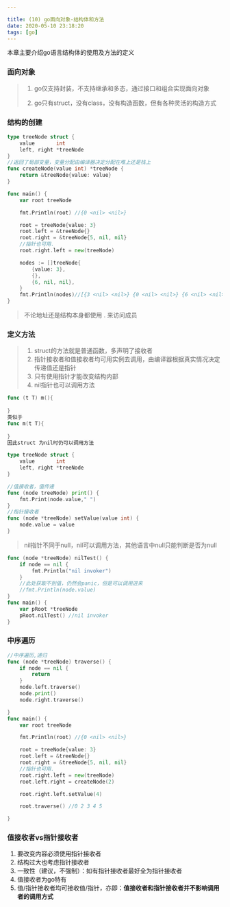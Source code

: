 ```yaml
---

title: (10) go面向对象-结构体和方法
date: 2020-05-10 23:18:20
tags: [go]
---
```


本章主要介绍go语言结构体的使用及方法的定义

<!--more-->

### 面向对象

> 1. go仅支持封装，不支持继承和多态，通过接口和组合实现面向对象
>
> 2. go只有struct，没有class，没有构造函数，但有各种灵活的构造方式

### 结构的创建

```go
type treeNode struct {
	value       int
	left, right *treeNode
}
//返回了局部变量，变量分配由编译器决定分配在堆上还是栈上
func createNode(value int) *treeNode {
	return &treeNode{value: value}
}

func main() {
	var root treeNode

	fmt.Println(root) //{0 <nil> <nil>}

	root = treeNode{value: 3}
	root.left = &treeNode{}
	root.right = &treeNode{5, nil, nil}
	//指针也可用.
	root.right.left = new(treeNode)

	nodes := []treeNode{
		{value: 3},
		{},
		{6, nil, nil},
	}
	fmt.Println(nodes)//[{3 <nil> <nil>} {0 <nil> <nil>} {6 <nil> <nil>}]
}
```

> 不论地址还是结构本身都使用 . 来访问成员

### 定义方法

> 1. struct的方法就是普通函数，多声明了接收者
>2. 指针接收者和值接收者均可用实例去调用，由编译器根据真实情况决定传递值还是指针
> 3. 只有使用指针才能改变结构内部
>4. nil指针也可以调用方法

```go
func (t T) m(){
    
}
类似于
func m(t T){
    
}
因此struct 为nil时仍可以调用方法
```



```go
type treeNode struct {
	value       int
	left, right *treeNode
}

//值接收者，值传递
func (node treeNode) print() {
	fmt.Print(node.value," ")
}
//指针接收者
func (node *treeNode) setValue(value int) {
	node.value = value
}
```

> nil指针不同于null，nil可以调用方法，其他语言中null只能判断是否为null
>

```go
func (node *treeNode) nilTest() {
	if node == nil {
		fmt.Println("nil invoker")
	}
	//此处获取不到值，仍然会panic，但是可以调用进来
	//fmt.Println(node.value)
}
func main() {
	var pRoot *treeNode
	pRoot.nilTest() //nil invoker
}
```

### 中序遍历

```go
//中序遍历,递归
func (node *treeNode) traverse() {
	if node == nil {
		return
	}
	node.left.traverse()
	node.print()
	node.right.traverse()

}
func main() {
	var root treeNode

	fmt.Println(root) //{0 <nil> <nil>}

	root = treeNode{value: 3}
	root.left = &treeNode{}
	root.right = &treeNode{5, nil, nil}
	//指针也可用.
	root.right.left = new(treeNode)
	root.left.right = createNode(2)

	root.right.left.setValue(4)

	root.traverse() //0 2 3 4 5

}
```

### 值接收者vs指针接收者

1. 要改变内容必须使用指针接收者
2. 结构过大也考虑指针接收者
3. 一致性（建议，不强制）：如有指针接收者最好全为指针接收者
4. 值接收者为go特有
5. 值/指针接收者均可接收值/指针，亦即：**值接收者和指针接收者并不影响调用者的调用方式**